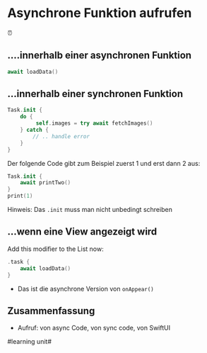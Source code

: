 # Asynchrone Funktion aufrufen
⏰
 
## ….innerhalb einer asynchronen Funktion

```swift
await loadData()
```

## …innerhalb einer synchronen Funktion

```swift
Task.init {
	do {
		 self.images = try await fetchImages()
    } catch {
    	// .. handle error
    }
}
```

Der folgende Code gibt zum Beispiel zuerst 1 und erst dann 2 aus:

```swift
Task.init {
	await printTwo()
}
print(1)
```

Hinweis: Das `.init` muss man nicht unbedingt schreiben

## …wenn eine View angezeigt wird

Add this modifier to the List now:

```swift
.task {
    await loadData()
}
```

- Das ist die asynchrone Version von `onAppear()`


## Zusammenfassung
- Aufruf: von async Code, von sync code, von SwiftUI


#learning unit#